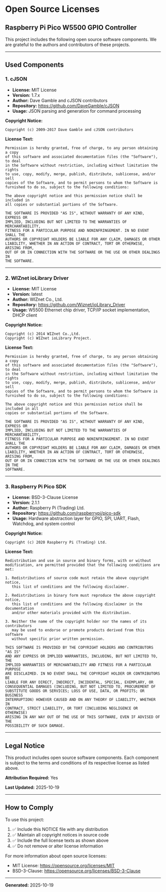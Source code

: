 <!-- @format -->

# Open Source Licenses

## Raspberry Pi Pico W5500 GPIO Controller

This project includes the following open source software components. We are grateful to the authors and contributors of these projects.

---

## Used Components

### 1. cJSON

- **License:** MIT License
- **Version:** 1.7.x
- **Author:** Dave Gamble and cJSON contributors
- **Repository:** https://github.com/DaveGamble/cJSON
- **Usage:** JSON parsing and generation for command processing

**Copyright Notice:**

```
Copyright (c) 2009-2017 Dave Gamble and cJSON contributors
```

**License Text:**

```
Permission is hereby granted, free of charge, to any person obtaining a copy
of this software and associated documentation files (the "Software"), to deal
in the Software without restriction, including without limitation the rights
to use, copy, modify, merge, publish, distribute, sublicense, and/or sell
copies of the Software, and to permit persons to whom the Software is
furnished to do so, subject to the following conditions:

The above copyright notice and this permission notice shall be included in
all copies or substantial portions of the Software.

THE SOFTWARE IS PROVIDED "AS IS", WITHOUT WARRANTY OF ANY KIND, EXPRESS OR
IMPLIED, INCLUDING BUT NOT LIMITED TO THE WARRANTIES OF MERCHANTABILITY,
FITNESS FOR A PARTICULAR PURPOSE AND NONINFRINGEMENT. IN NO EVENT SHALL THE
AUTHORS OR COPYRIGHT HOLDERS BE LIABLE FOR ANY CLAIM, DAMAGES OR OTHER
LIABILITY, WHETHER IN AN ACTION OF CONTRACT, TORT OR OTHERWISE, ARISING FROM,
OUT OF OR IN CONNECTION WITH THE SOFTWARE OR THE USE OR OTHER DEALINGS IN
THE SOFTWARE.
```

---

### 2. WIZnet ioLibrary Driver

- **License:** MIT License
- **Version:** latest
- **Author:** WIZnet Co., Ltd.
- **Repository:** https://github.com/Wiznet/ioLibrary_Driver
- **Usage:** W5500 Ethernet chip driver, TCP/IP socket implementation, DHCP client

**Copyright Notice:**

```
Copyright (c) 2014 WIZnet Co.,Ltd.
Copyright (c) WIZnet ioLibrary Project.
```

**License Text:**

```
Permission is hereby granted, free of charge, to any person obtaining a copy
of this software and associated documentation files (the "Software"), to deal
in the Software without restriction, including without limitation the rights
to use, copy, modify, merge, publish, distribute, sublicense, and/or sell
copies of the Software, and to permit persons to whom the Software is
furnished to do so, subject to the following conditions:

The above copyright notice and this permission notice shall be included in all
copies or substantial portions of the Software.

THE SOFTWARE IS PROVIDED "AS IS", WITHOUT WARRANTY OF ANY KIND, EXPRESS OR
IMPLIED, INCLUDING BUT NOT LIMITED TO THE WARRANTIES OF MERCHANTABILITY,
FITNESS FOR A PARTICULAR PURPOSE AND NONINFRINGEMENT. IN NO EVENT SHALL THE
AUTHORS OR COPYRIGHT HOLDERS BE LIABLE FOR ANY CLAIM, DAMAGES OR OTHER
LIABILITY, WHETHER IN AN ACTION OF CONTRACT, TORT OR OTHERWISE, ARISING FROM,
OUT OF OR IN CONNECTION WITH THE SOFTWARE OR THE USE OR OTHER DEALINGS IN THE
SOFTWARE.
```

---

### 3. Raspberry Pi Pico SDK

- **License:** BSD-3-Clause License
- **Version:** 2.1.1
- **Author:** Raspberry Pi (Trading) Ltd.
- **Repository:** https://github.com/raspberrypi/pico-sdk
- **Usage:** Hardware abstraction layer for GPIO, SPI, UART, Flash, Watchdog, and system control

**Copyright Notice:**

```
Copyright (c) 2020 Raspberry Pi (Trading) Ltd.
```

**License Text:**

```
Redistribution and use in source and binary forms, with or without
modification, are permitted provided that the following conditions are met:

1. Redistributions of source code must retain the above copyright notice,
   this list of conditions and the following disclaimer.

2. Redistributions in binary form must reproduce the above copyright notice,
   this list of conditions and the following disclaimer in the documentation
   and/or other materials provided with the distribution.

3. Neither the name of the copyright holder nor the names of its contributors
   may be used to endorse or promote products derived from this software
   without specific prior written permission.

THIS SOFTWARE IS PROVIDED BY THE COPYRIGHT HOLDERS AND CONTRIBUTORS "AS IS"
AND ANY EXPRESS OR IMPLIED WARRANTIES, INCLUDING, BUT NOT LIMITED TO, THE
IMPLIED WARRANTIES OF MERCHANTABILITY AND FITNESS FOR A PARTICULAR PURPOSE
ARE DISCLAIMED. IN NO EVENT SHALL THE COPYRIGHT HOLDER OR CONTRIBUTORS BE
LIABLE FOR ANY DIRECT, INDIRECT, INCIDENTAL, SPECIAL, EXEMPLARY, OR
CONSEQUENTIAL DAMAGES (INCLUDING, BUT NOT LIMITED TO, PROCUREMENT OF
SUBSTITUTE GOODS OR SERVICES; LOSS OF USE, DATA, OR PROFITS; OR BUSINESS
INTERRUPTION) HOWEVER CAUSED AND ON ANY THEORY OF LIABILITY, WHETHER IN
CONTRACT, STRICT LIABILITY, OR TORT (INCLUDING NEGLIGENCE OR OTHERWISE)
ARISING IN ANY WAY OUT OF THE USE OF THIS SOFTWARE, EVEN IF ADVISED OF THE
POSSIBILITY OF SUCH DAMAGE.
```

---

## Legal Notice

This product includes open source software components. Each component is subject to the terms and conditions of its respective license as listed above.

**Attribution Required:** Yes

**Last Updated:** 2025-10-19

---

## How to Comply

To use this project:

1. ✅ Include this NOTICE file with any distribution
2. ✅ Maintain all copyright notices in source code
3. ✅ Include the full license texts as shown above
4. ✅ Do not remove or alter license information

For more information about open source licenses:

- MIT License: https://opensource.org/licenses/MIT
- BSD-3-Clause: https://opensource.org/licenses/BSD-3-Clause

---

**Generated:** 2025-10-19
